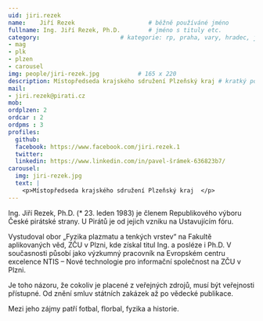 ```yaml
---
uid: jiri.rezek
name:    Jiří Rezek 					# běžně používáné jméno
fullname: Ing. Jiří Rezek, Ph.D.  		# jméno s tituly etc.
category:						# kategorie: rp, praha, vary, hradec, jmk, senat
- mag
- plk
- plzen                 		
- carousel
img: people/jiri-rezek.jpg           # 165 x 220
description: Místopředseda krajského sdružení Plzeňský kraj # kratký popis, max 160 znaků
mail:
- jiri.rezek@pirati.cz
mob: 
ordplzen: 2
ordcar : 2
ordpms : 3
profiles:
  github: 
  facebook: https://www.facebook.com/jiri.rezek.1
  twitter:
  linkedin: https://www.linkedin.com/in/pavel-šrámek-636823b7/ 
carousel:
  img: jiri-rezek.jpg
  text: |
    <p>Místopředseda krajského sdružení Plzeňský kraj  </p>
---
```


Ing. Jiří Rezek, Ph.D. (* 23. leden 1983) je členem Republikového výboru České pirátské strany. U Pirátů je od jejich vzniku na Ustavujícím fóru.

Vystudoval obor „Fyzika plazmatu a tenkých vrstev“ na Fakultě aplikovaných věd, ZČU v Plzni, kde získal titul Ing. a posléze i Ph.D. V současnosti působí jako výzkumný pracovník na Evropském centru excelence NTIS – Nové technologie pro informační společnost na ZČU v Plzni.

Je toho názoru, že cokoliv je placené z veřejných zdrojů, musí být veřejnosti přístupné. Od znění smluv státních zakázek až po vědecké publikace.

Mezi jeho zájmy patří fotbal, florbal, fyzika a historie. 
